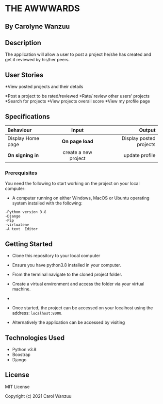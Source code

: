 # THE AWWWARDS

## By Carolyne Wanzuu

## Description
The application will allow a user to post a project he/she has created and get it reviewed by his/her peers.
 
## User Stories
*View posted projects and their details

*Post a project to be rated/reviewed
*Rate/ review other users' projects
*Search for projects 
*View projects overall score
*View my profile page


## Specifications
| Behaviour | Input | Output |
| :---------------- | :---------------: | ------------------: |
| Display Home page | **On page load** | Display posted projects|
**On signing in** | create a new project|update profile| |Rate/ review other users' projects | **On page load** | view projects and reviews | **Signing out** |displays the home page  |



### Prerequisites

You need the following to start working on the project on your local computer:

* A computer running on either Windows, MacOS or Ubuntu operating system installed with the following:

```
-Python version 3.8
-Django
-Pip
-virtualenv
-A text  Editor
```

## Getting Started

* Clone this repository to your local computer 
* Ensure you have python3.8 installed in your computer.
* From the terminal navigate to the cloned project folder.
* Create a virtual environment and access the folder via your virtual machine.


* 
* Once started, the project can be accessed on your localhost using the address: ``` localhost:8000 ```.
* Alternatively the application can be accessed by visiting 

## Technologies Used

* Python v3.8
* Boostrap
* Django


## License

MIT License

Copyright (c) 2021 Carol Wanzuu